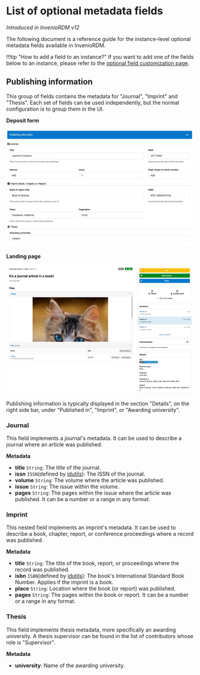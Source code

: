 # List of optional metadata fields

_Introduced in InvenioRDM v12_

The following document is a reference guide for the instance-level optional metadata fields available in InvenioRDM.

!!!tip "How to add a field to an instance?"
    If you want to add one of the fields below to an instance, please refer to the [optional field customization page](./optional_fields.md).

## Publishing information

This group of fields contains the metadata for "Journal", "Imprint" and "Thesis". Each set of fields can be used independently, but the normal configuration is to group them in the UI.

**Deposit form**

![Deposit form](./imgs/pub_info_deposit_form.png)

**Landing page**

![Landing page](./imgs/pub_info_landing_page.png)

Publishing information is typically displayed in the section "Details", on the right side bar, under "Published in", "Imprint", or "Awarding university".

### Journal

This field implements a journal's metadata. It can be used to describe a journal where an article was published.

**Metadata**

- **title** `String`: The title of the journal.
- **issn** `ISSN`(defined by [idutils](https://github.com/inveniosoftware/idutils/blob/10b05b702b06e93f02774426df59a217035b1cee/idutils/__init__.py#L408)): The ISSN of the journal.
- **volume** `String`: The volume where the article was published.
- **issue** `String`: The issue within the volume.
- **pages** `String`: The pages within the issue where the article was published. It can be a number or a range in any format.

### Imprint

This nested field implements an imprint's metadata. It can be used to describe a book, chapter, report, or conference proceedings where a record was published.

**Metadata**

- **title** `String`: The title of the book, report, or proceedings where the record was published.
- **isbn** `ISBN`(defined by [idutils](https://github.com/inveniosoftware/idutils/blob/10b05b702b06e93f02774426df59a217035b1cee/idutils/__init__.py#L400)): The book's International Standard Book Number. Applies if the imprint is a book.
- **place** `String`: Location where the book (or report) was published.
- **pages** `String`: The pages within the book or report. It can be a number or a range in any format.

### Thesis

This field implements thesis metadata, more specifically an awarding university. A thesis supervisor can be found in the list of contributors whose role is "Supervisor".

**Metadata**

- **university**: Name of the awarding university.
